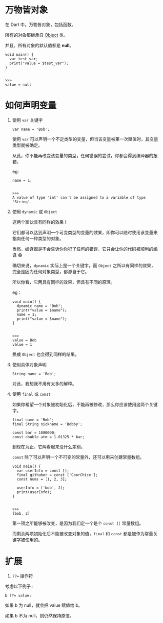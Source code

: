 # 万物皆对象
在 Dart 中，万物皆对象，包括函数。

所有的对象都继承自 [Object](https://api.dartlang.org/stable/2.1.1/dart-core/Object-class.html) 类。

并且，所有对象的默认值都是 **null**。

```
void main() {
  var test_var;
  print("value = $test_var");
}


>>>
value = null
```

# 如何声明变量

1. 使用 `var` 关键字

    ```
    var name = 'Bob';
    ```

    使用 `var` 可以声明一个不定类型的变量，但当该变量被第一次赋值时，其变量类型就被确定。

    从此，你不能再改变该变量的类型，任何错误的尝试，你都会得到编译器的报错。

    eg:

    ```
    name = 1;


    >>>
    A value of type 'int' can't be assigned to a variable of type 'String'.
    ```


2. 使用 `dynamic` 或 `Object`

    这两个家伙具有同样的效果！

    它们都可以达到声明一个可变类型的变量的效果，即你可以随时使用该变量来指向任何一种类型的对象。

    当然，编译器是不会告诉你你犯了任何的错误，它只会让你的代码被顺利的编译 😄

    确切来说，`dynamic` 实际上是一个关键字，而 `Object` 之所以有同样的效果，完全是因为任何对象类型，都源自于它。

    所以你看，它两具有同样的效果，但具有不同的原理。

    eg：

    ```
    void main() {
      dynamic name = "Bob";
      print("value = $name");
      name = 1;
      print("value = $name");
    }


    >>>
    value = Bob
    value = 1
    ```

    换成 `Object` 也会得到同样的结果。

3. 使用具体对象声明

    ```
    String name = 'Bob';
    ```

    对此，我想我不用有太多的解释。

4. 使用 `final` 或 `const`

    如果你希望一个对象被初始化后，不能再被修改，那么你应该使用这两个关键字。

    ```
    final name = 'Bob';
    final String nickname = 'Bobby';

    const bar = 1000000;
    const double atm = 1.01325 * bar;
    ```

    到现在为止，它两看起来没什么差别。

    `const` 除了可以声明一个不可变的常量外，还可以用来创建常量数组。

    ```
    void main() {
      var userInfo = const [];
      final githuber = const ['CoorChice'];
      const nums = [1, 2, 3];

      userInfo = ['bob', 2];
      print(userInfo);
    }


    >>>
    [bob, 2]
    ```

    第一项之所能够被改变，是因为我们定一个是个 `const []` 常量数组。

    而剩余两项初始化后不能被改变对象的值，`final` 和 `const` 都是被作为常量关键字被使用的。


# 扩展

1. `??=` 操作符

考虑以下例子：

```
b ??= value;
```

如果 b 为 null，就会把 value 赋值给 b。

如果 b 不为 null，则仍然保持原值。